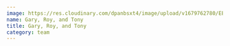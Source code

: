 ```yaml
---
image: https://res.cloudinary.com/dpanbsxt4/image/upload/v1679762780/EE2B12B5-0070-47CE-B53A-A81915815632_borm4f.jpg
name: Gary, Roy, and Tony
title: Gary, Roy, and Tony
category: team
---
```

